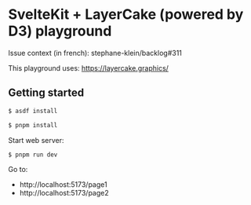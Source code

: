 # SvelteKit + LayerCake (powered by D3) playground

Issue context (in french): stephane-klein/backlog#311

This playground uses: https://layercake.graphics/

## Getting started

```sh
$ asdf install
```

```sh
$ pnpm install
```

Start web server:

```sh
$ pnpm run dev
```

Go to:

- http://localhost:5173/page1
- http://localhost:5173/page2
